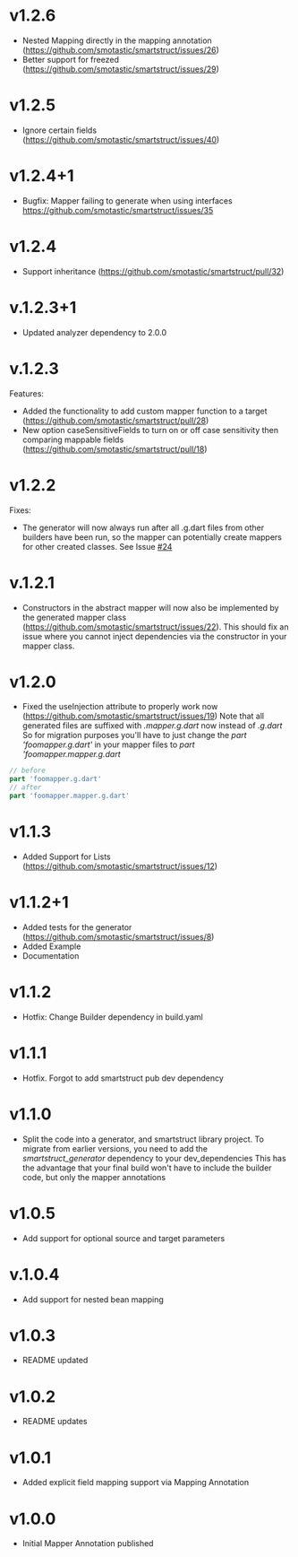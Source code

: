 # v1.2.6
- Nested Mapping directly in the mapping annotation (https://github.com/smotastic/smartstruct/issues/26)
- Better support for freezed (https://github.com/smotastic/smartstruct/issues/29)


# v1.2.5
- Ignore certain fields (https://github.com/smotastic/smartstruct/issues/40)

# v1.2.4+1
- Bugfix: Mapper failing to generate when using interfaces https://github.com/smotastic/smartstruct/issues/35


# v1.2.4
- Support inheritance (https://github.com/smotastic/smartstruct/pull/32)


# v.1.2.3+1
- Updated analyzer dependency to 2.0.0


# v.1.2.3
Features:
- Added the functionality to add custom mapper function to a target (https://github.com/smotastic/smartstruct/pull/28)
- New option caseSensitiveFields to turn on or off case sensitivity then comparing mappable fields (https://github.com/smotastic/smartstruct/pull/18)


# v1.2.2
Fixes:
- The generator will now always run after all .g.dart files from other builders have been run, so the mapper can potentially create mappers for other created classes. See Issue [#24](https://github.com/smotastic/smartstruct/issues/24)

# v.1.2.1
- Constructors in the abstract mapper will now also be implemented by the generated mapper class (https://github.com/smotastic/smartstruct/issues/22).
This should fix an issue where you cannot inject dependencies via the constructor in your mapper class.

# v1.2.0
- Fixed the useInjection attribute to properly work now (https://github.com/smotastic/smartstruct/issues/19)
Note that all generated files are suffixed with *.mapper.g.dart* now instead of *.g.dart*
So for migration purposes you'll have to just change the *part 'foomapper.g.dart'* in your mapper files to *part 'foomapper.mapper.g.dart*
```dart
// before
part 'foomapper.g.dart'
// after
part 'foomapper.mapper.g.dart'
```
# v1.1.3
- Added Support for Lists (https://github.com/smotastic/smartstruct/issues/12)

# v1.1.2+1

- Added tests for the generator (https://github.com/smotastic/smartstruct/issues/8)
- Added Example
- Documentation

# v1.1.2

- Hotfix: Change Builder dependency in build.yaml

# v1.1.1

- Hotfix. Forgot to add smartstruct pub dev dependency

# v1.1.0

- Split the code into a generator, and smartstruct library project.
  To migrate from earlier versions, you need to add the _smartstruct_generator_ dependency to your dev_dependencies
  This has the advantage that your final build won't have to include the builder code, but only the mapper annotations

# v1.0.5

- Add support for optional source and target parameters

# v.1.0.4

- Add support for nested bean mapping

# v1.0.3

- README updated

# v1.0.2

- README updates

# v1.0.1

- Added explicit field mapping support via Mapping Annotation

# v1.0.0

- Initial Mapper Annotation published
